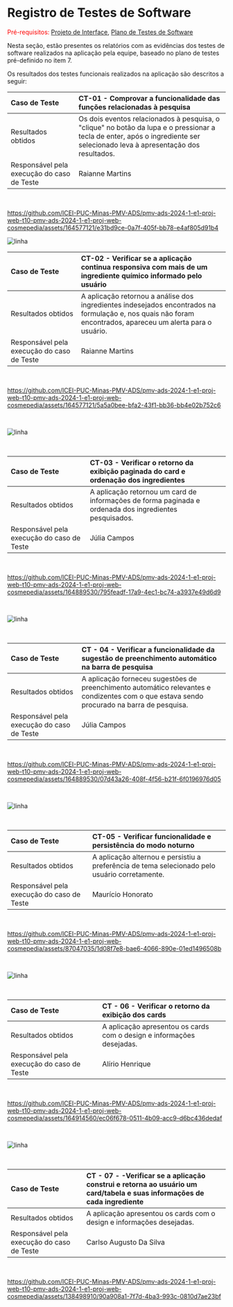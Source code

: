 # Registro de Testes de Software

<span style="color:red">Pré-requisitos: <a href="https://github.com/ICEI-PUC-Minas-PMV-ADS/pmv-ads-2024-1-e1-proj-web-t10-pmv-ads-2024-1-e1-proj-web-cosmepedia/blob/main/documentos/04-Projeto%20de%20Interface.md"> Projeto de Interface</a></span>, <a href="https://github.com/ICEI-PUC-Minas-PMV-ADS/pmv-ads-2024-1-e1-proj-web-t10-pmv-ads-2024-1-e1-proj-web-cosmepedia/blob/main/documentos/07-Plano%20de%20Testes%20de%20Software.md"> Plano de Testes de Software</a>

Nesta seção, estão presentes os relatórios com as evidências dos testes de software realizados na aplicação pela equipe, baseado no plano de testes pré-definido no item 7.

Os resultados dos testes funcionais realizados na aplicação são descritos a seguir:

|Caso de Teste    | CT-01 - Comprovar a funcionalidade das funções relacionadas à pesquisa |
|:---|:---|
| Resultados obtidos | Os dois eventos relacionados à pesquisa, o "clique" no botão da lupa e o pressionar a tecla de enter, após o ingrediente ser selecionado leva à apresentação dos resultados.  |
| Responsável pela execução do caso de Teste | Raianne Martins|

<br>

https://github.com/ICEI-PUC-Minas-PMV-ADS/pmv-ads-2024-1-e1-proj-web-t10-pmv-ads-2024-1-e1-proj-web-cosmepedia/assets/164577121/e31bd9ce-0a7f-405f-bb78-e4af805d91b4



![linha](https://github.com/ICEI-PUC-Minas-PMV-ADS/pmv-ads-2024-1-e1-proj-web-t10-pmv-ads-2024-1-e1-proj-web-cosmepedia/assets/164577121/c25a90ef-354f-4d71-bfe0-d4f5d3eca34c)





|Caso de Teste    | CT-02 - Verificar se a aplicação continua responsiva com mais de um ingrediente químico informado pelo usuário |
|:---|:---|
| Resultados obtidos | A aplicação retornou a análise dos ingredientes indesejados encontrados na formulação e, nos quais não foram encontrados, apareceu um alerta para o usuário.  |
| Responsável pela execução do caso de Teste | Raianne Martins |

<br>




https://github.com/ICEI-PUC-Minas-PMV-ADS/pmv-ads-2024-1-e1-proj-web-t10-pmv-ads-2024-1-e1-proj-web-cosmepedia/assets/164577121/5a5a0bee-bfa2-43f1-bb36-bb4e02b752c6



<br>

![linha](https://github.com/ICEI-PUC-Minas-PMV-ADS/pmv-ads-2024-1-e1-proj-web-t10-pmv-ads-2024-1-e1-proj-web-cosmepedia/assets/164577121/abb07396-aa9a-4224-a0e8-6dc72d2da7e6)

<br>


|Caso de Teste    | CT-03 - Verificar o retorno da exibição paginada do card e ordenação dos ingredientes |
|:---|:---|
| Resultados obtidos | A aplicação retornou um card de informações de forma paginada e ordenada dos ingredientes pesquisados.  |
| Responsável pela execução do caso de Teste | Júlia Campos |

<br>

https://github.com/ICEI-PUC-Minas-PMV-ADS/pmv-ads-2024-1-e1-proj-web-t10-pmv-ads-2024-1-e1-proj-web-cosmepedia/assets/164889530/795feadf-17a9-4ec1-bc74-a3937e49d6d9

<br> 


![linha](https://github.com/ICEI-PUC-Minas-PMV-ADS/pmv-ads-2024-1-e1-proj-web-t10-pmv-ads-2024-1-e1-proj-web-cosmepedia/assets/164577121/0c209868-c6f7-40e1-a430-0e86d568a08a)


<br>

|Caso de Teste    | CT - 04 - Verificar a funcionalidade da sugestão de preenchimento automático na barra de pesquisa |
|:---|:---|
| Resultados obtidos |  A aplicação forneceu sugestões de preenchimento automático relevantes e condizentes com o que estava sendo procurado na barra de pesquisa.  |
| Responsável pela execução do caso de Teste | Júlia Campos |

<br>

https://github.com/ICEI-PUC-Minas-PMV-ADS/pmv-ads-2024-1-e1-proj-web-t10-pmv-ads-2024-1-e1-proj-web-cosmepedia/assets/164889530/07d43a26-408f-4f56-b21f-6f0196976d05

<br>

![linha](https://github.com/ICEI-PUC-Minas-PMV-ADS/pmv-ads-2024-1-e1-proj-web-t10-pmv-ads-2024-1-e1-proj-web-cosmepedia/assets/164577121/e4f1da8e-7cff-450c-84d3-ed868c2c7f1c)


<br>

|Caso de Teste    | CT-05 - Verificar funcionalidade e persistência do modo noturno |
|:---|:---|
| Resultados obtidos |  A aplicação alternou e persistiu a preferência de tema selecionado pelo usuário corretamente.  |
| Responsável pela execução do caso de Teste | Maurício Honorato |

<br>

https://github.com/ICEI-PUC-Minas-PMV-ADS/pmv-ads-2024-1-e1-proj-web-t10-pmv-ads-2024-1-e1-proj-web-cosmepedia/assets/87047035/1d08f7e8-bae6-4066-890e-01ed1496508b

<br>


![linha](https://github.com/ICEI-PUC-Minas-PMV-ADS/pmv-ads-2024-1-e1-proj-web-t10-pmv-ads-2024-1-e1-proj-web-cosmepedia/assets/164577121/1388081c-2981-4848-bde6-1a4070607cdb)


<br>


|Caso de Teste    |CT - 06 - Verificar o retorno da exibição dos cards|
|:---|:---|
| Resultados obtidos |  A aplicação apresentou os cards com o design e informações desejadas.  |
| Responsável pela execução do caso de Teste | Alírio Henrique|


<br>

https://github.com/ICEI-PUC-Minas-PMV-ADS/pmv-ads-2024-1-e1-proj-web-t10-pmv-ads-2024-1-e1-proj-web-cosmepedia/assets/164914560/ec06f678-0511-4b09-acc9-d6bc436dedaf

<br>

![linha](https://github.com/ICEI-PUC-Minas-PMV-ADS/pmv-ads-2024-1-e1-proj-web-t10-pmv-ads-2024-1-e1-proj-web-cosmepedia/assets/164577121/99a3d4c4-5678-4e6c-bbd0-4d7df9c2e584)


<br>

|Caso de Teste    |CT - 07 - -Verificar se a aplicação construi e retorna ao usuário um card/tabela e suas informações de cada ingrediente|
|:---|:---|
| Resultados obtidos |  A aplicação apresentou os cards com o design e informações desejadas.  |
| Responsável pela execução do caso de Teste |Carlso Augusto Da Silva|


<br>

https://github.com/ICEI-PUC-Minas-PMV-ADS/pmv-ads-2024-1-e1-proj-web-t10-pmv-ads-2024-1-e1-proj-web-cosmepedia/assets/138498910/90a908a1-7f7d-4ba3-993c-0810d7ae23bf



